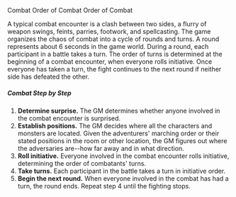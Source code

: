 Combat
Order of Combat
Order of Combat
        <p>
          A typical combat encounter is a clash between two sides, a flurry of weapon swings, feints, parries, footwork, and spellcasting. The game organizes the chaos of combat into a cycle of rounds and turns. A round represents about 6 seconds in the game world. During a round, each participant in a battle takes a turn. The order of turns is determined at the beginning of a combat encounter, when everyone rolls initiative. Once everyone has taken a turn, the fight continues to the next round if neither side has defeated the other.
        </p>
        <h5>Combat Step by Step</h5>
        <ol>
          <li><strong>Determine surprise.</strong> The GM determines whether anyone involved in the combat encounter is surprised.</li>
          <li><strong>Establish positions.</strong> The GM decides where all the characters and monsters are located. Given the adventurers' marching order or their stated positions in the room or other location, the GM figures out where the adversaries are--how far away and in what direction.</li>
          <li><strong>Roll initiative.</strong> Everyone involved in the combat encounter rolls initiative, determining the order of combatants' turns.</li>
          <li><strong>Take turns.</strong> Each participant in the battle takes a turn in initiative order.</li>
          <li><strong>Begin the next round.</strong> When everyone involved in the combat has had a turn, the round ends. Repeat step 4 until the fighting stops.</li>
        </ol>
